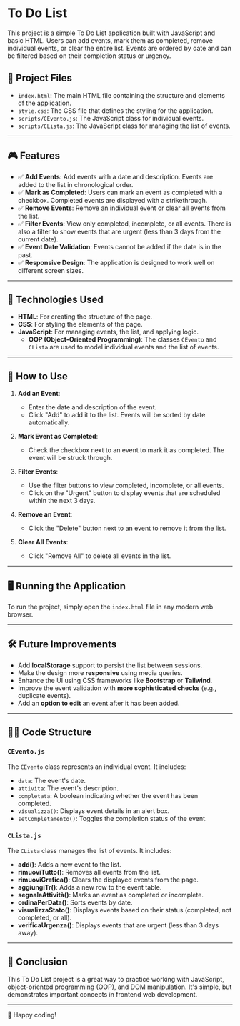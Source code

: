 # To Do List

This project is a simple To Do List application built with JavaScript and basic HTML. Users can add events, mark them as completed, remove individual events, or clear the entire list. Events are ordered by date and can be filtered based on their completion status or urgency.

## 📂 Project Files

- `index.html`: The main HTML file containing the structure and elements of the application.
- `style.css`: The CSS file that defines the styling for the application.
- `scripts/CEvento.js`: The JavaScript class for individual events.
- `scripts/CLista.js`: The JavaScript class for managing the list of events.

---

## 🎮 Features

- ✅ **Add Events**: Add events with a date and description. Events are added to the list in chronological order.
- ✅ **Mark as Completed**: Users can mark an event as completed with a checkbox. Completed events are displayed with a strikethrough.
- ✅ **Remove Events**: Remove an individual event or clear all events from the list.
- ✅ **Filter Events**: View only completed, incomplete, or all events. There is also a filter to show events that are urgent (less than 3 days from the current date).
- ✅ **Event Date Validation**: Events cannot be added if the date is in the past.
- ✅ **Responsive Design**: The application is designed to work well on different screen sizes.

---

## 🧰 Technologies Used

- **HTML**: For creating the structure of the page.
- **CSS**: For styling the elements of the page.
- **JavaScript**: For managing events, the list, and applying logic.
  - **OOP (Object-Oriented Programming)**: The classes `CEvento` and `CLista` are used to model individual events and the list of events.

---

## 🔧 How to Use

1. **Add an Event**:  
   - Enter the date and description of the event.
   - Click "Add" to add it to the list. Events will be sorted by date automatically.

2. **Mark Event as Completed**:  
   - Check the checkbox next to an event to mark it as completed. The event will be struck through.

3. **Filter Events**:  
   - Use the filter buttons to view completed, incomplete, or all events.
   - Click on the "Urgent" button to display events that are scheduled within the next 3 days.

4. **Remove an Event**:  
   - Click the "Delete" button next to an event to remove it from the list.

5. **Clear All Events**:  
   - Click "Remove All" to delete all events in the list.

---

## 🖥️ Running the Application

To run the project, simply open the `index.html` file in any modern web browser.

---

## 🛠️ Future Improvements

- Add **localStorage** support to persist the list between sessions.
- Make the design more **responsive** using media queries.
- Enhance the UI using CSS frameworks like **Bootstrap** or **Tailwind**.
- Improve the event validation with **more sophisticated checks** (e.g., duplicate events).
- Add an **option to edit** an event after it has been added.

---

## 🧑‍💻 Code Structure

### `CEvento.js`

The `CEvento` class represents an individual event. It includes:

- `data`: The event's date.
- `attivita`: The event's description.
- `completata`: A boolean indicating whether the event has been completed.
- `visualizza()`: Displays event details in an alert box.
- `setCompletamento()`: Toggles the completion status of the event.

### `CLista.js`

The `CLista` class manages the list of events. It includes:

- **add()**: Adds a new event to the list.
- **rimuoviTutto()**: Removes all events from the list.
- **rimuoviGrafica()**: Clears the displayed events from the page.
- **aggiungiTr()**: Adds a new row to the event table.
- **segnalaAttività()**: Marks an event as completed or incomplete.
- **ordinaPerData()**: Sorts events by date.
- **visualizzaStato()**: Displays events based on their status (completed, not completed, or all).
- **verificaUrgenza()**: Displays events that are urgent (less than 3 days away).

---

## 📅 Conclusion

This To Do List project is a great way to practice working with JavaScript, object-oriented programming (OOP), and DOM manipulation. It's simple, but demonstrates important concepts in frontend web development.

---

🚀 Happy coding!
